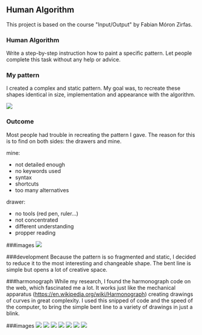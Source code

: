 ## Human Algorithm

This project is based on the course "Input/Output" by Fabian Móron Zirfas.

### Human Algorithm
Write a step-by-step instruction how to paint a specific pattern. Let people complete this task without any help or advice.

### My pattern
I created a complex and static pattern. My goal was, to recreate these shapes identical in size, implementation and appearance with the algorithm.

![ ](https://cloud.githubusercontent.com/assets/9571378/11806806/da06a246-a315-11e5-8350-6df97d7cf7cb.png)

### Outcome
Most people had trouble in recreating the pattern I gave. The reason for this is to find on both sides: the drawers and mine.

mine:
- not detailed enough
- no keywords used
- syntax
- shortcuts
- too many alternatives

drawer:
- no tools (red pen, ruler…)
- not concentrated
- different understanding
- propper reading

###images
![ ](https://cloud.githubusercontent.com/assets/9571378/11806585/700c1e58-a314-11e5-976a-ec4f0f05efbc.jpg)

###development
Because the pattern is so fragmented and static, I decided to reduce it to the most interesting and changeable shape. The bent line is simple but opens a lot of creative space. 

###harmonograph
While my research, I found the harmonograph code on the web, which fascinated me a lot. It works just like the mechanical apparatus (https://en.wikipedia.org/wiki/Harmonograph) creating drawings of curves in great complexity.
I used this snipped of code and the speed of the computer, to bring the simple bent line to a variety of drawings in just a blink.

###images
![ ](https://cloud.githubusercontent.com/assets/9571378/11807276/10d07380-a319-11e5-8250-e89bdde52d03.jpg)
![ ](https://cloud.githubusercontent.com/assets/9571378/11807396/bf5c2746-a319-11e5-874a-0d9678768384.jpg)
![ ](https://cloud.githubusercontent.com/assets/9571378/11807415/de839924-a319-11e5-954e-b5f0d4e69f2f.jpg)
![ ](https://cloud.githubusercontent.com/assets/9571378/11807480/514f05ec-a31a-11e5-811d-99dbb34f9446.jpg)
![ ](https://cloud.githubusercontent.com/assets/9571378/11807610/1a483cde-a31b-11e5-8c4f-ee2c6a5a8f52.jpg)
![ ](https://cloud.githubusercontent.com/assets/9571378/11807630/39035686-a31b-11e5-9745-4d86c6d7c448.jpg)
![ ](https://cloud.githubusercontent.com/assets/9571378/11807669/81487f2a-a31b-11e5-95ed-cef36117e0c1.jpg)

